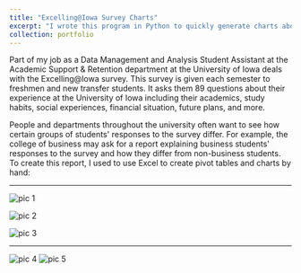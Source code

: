 ```yaml
---
title: "Excelling@Iowa Survey Charts"
excerpt: "I wrote this program in Python to quickly generate charts about two populations of students who filled out the annual Excelling@Iowa survey, given to freshmen and new transfer students."
collection: portfolio
---
```

Part of my job as a Data Management and Analysis Student Assistant at the Academic Support & Retention department at the University of Iowa deals with the Excelling@Iowa survey. This survey is given each semester to freshmen and new transfer students. It asks them 89 questions about their experience at the University of Iowa including their academics, study habits, social experiences, financial situation, future plans, and more. 

People and departments throughout the university often want to see how certain groups of students' responses to the survey differ. For example, the college of business may ask for a report explaining business students' responses to the survey and how they differ from non-business students. To create this report, I used to use Excel to create pivot tables and charts by hand:

-------
![pic 1](https://live.staticflickr.com/65535/47943425576_40fe968ff1_b.jpg)

![pic 2](https://live.staticflickr.com/65535/47943457771_80e884fbcd_o.png)

![pic 3](https://live.staticflickr.com/65535/47943431182_dd66b09873_o.png)

____________________________________________________________________________
![pic 4](https://live.staticflickr.com/65535/47943474541_25cf540244_b.jpg)
![pic 5](https://live.staticflickr.com/65535/47943489693_a1ed863571_b.jpg)




